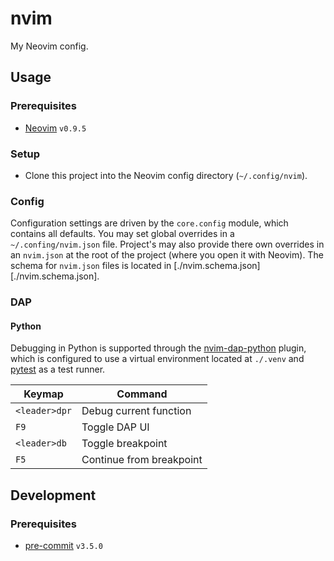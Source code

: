 # nvim

My Neovim config.

## Usage

### Prerequisites

- [Neovim][neovim-home] `v0.9.5`

### Setup

- Clone this project into the Neovim config directory (`~/.config/nvim`).

### Config

Configuration settings are driven by the `core.config` module, which contains all defaults. You
may set global overrides in a `~/.confing/nvim.json` file.  Project's may also provide there own
overrides in an `nvim.json` at the root of the project (where you open it with Neovim).  The
schema for `nvim.json` files is located in [./nvim.schema.json][./nvim.schema.json].

### DAP

#### Python

Debugging in Python is supported through the [nvim-dap-python][nvim-dap-python-repo] plugin, which
is configured to use a virtual environment located at `./.venv` and [pytest][pytest-repo] as a
test runner.

| Keymap        | Command                  |
| ------------- | ------------------------ |
| `<leader>dpr` | Debug current function   |
| `F9`          | Toggle DAP UI            |
| `<leader>db`  | Toggle breakpoint        |
| `F5`          | Continue from breakpoint |

## Development

### Prerequisites

- [pre-commit](https://pre-commit.com/) `v3.5.0`


[neovim-home]: https://neovim.io
[nvim-dap-python-repo]: https://github.com/mfussenegger/nvim-dap-python
[pytest-repo]: https://github.com/pytest-dev/pytest
